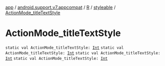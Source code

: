 [app](../../../index.md) / [android.support.v7.appcompat](../../index.md) / [R](../index.md) / [styleable](index.md) / [ActionMode_titleTextStyle](.)

# ActionMode_titleTextStyle

`static val ActionMode_titleTextStyle: `[`Int`](https://kotlinlang.org/api/latest/jvm/stdlib/kotlin/-int/index.html)
`static val ActionMode_titleTextStyle: `[`Int`](https://kotlinlang.org/api/latest/jvm/stdlib/kotlin/-int/index.html)
`static val ActionMode_titleTextStyle: `[`Int`](https://kotlinlang.org/api/latest/jvm/stdlib/kotlin/-int/index.html)
`static val ActionMode_titleTextStyle: `[`Int`](https://kotlinlang.org/api/latest/jvm/stdlib/kotlin/-int/index.html)